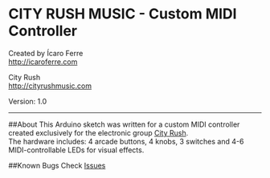 # CITY RUSH MUSIC - Custom MIDI Controller #
Created by Ícaro Ferre  
http://icaroferre.com  

City Rush  
http://cityrushmusic.com  

Version: 1.0  

---

##About
This Arduino sketch was written for a custom MIDI controller created exclusively for the electronic group [City Rush](http://cityrushmusic.com).  
The hardware includes: 4 arcade buttons, 4 knobs, 3 switches and 4-6 MIDI-controllable LEDs for visual effects.  

##Known Bugs
Check [Issues](https://github.com/icaroferre/cityrushcontroller/issues)
